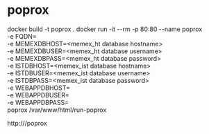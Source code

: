 poprox
======

docker build -t poprox .
docker run -it --rm -p 80:80 --name poprox \
-e FQDN=<hostname> \
-e MEMEXDBHOST=<memex_ht database hostname> \
-e MEMEXDBUSER=<memex_ht database username> \
-e MEMEXDBPASS=<memex_ht database password> \
-e ISTDBHOST=<memex_ist database hostname> \
-e ISTDBUSER=<memex_ist database username> \
-e ISTDBPASS=<memex_ist database password> \
-e WEBAPPDBHOST=<webapp database hostname> \
-e WEBAPPDBUSER=<webapp database username> \
-e WEBAPPDBPASS=<webapp database password> \
poprox /var/www/html/run-poprox

http://<hostname>/poprox
